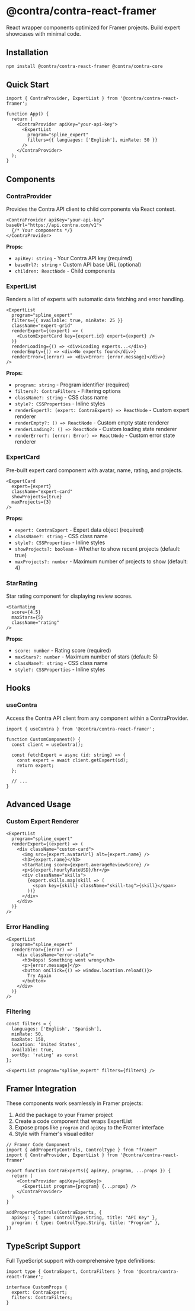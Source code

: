 # @contra/contra-react-framer

React wrapper components optimized for Framer projects. Build expert showcases with minimal code.

## Installation

```bash
npm install @contra/contra-react-framer @contra/contra-core
```

## Quick Start

```tsx
import { ContraProvider, ExpertList } from '@contra/contra-react-framer';

function App() {
  return (
    <ContraProvider apiKey="your-api-key">
      <ExpertList 
        program="spline_expert"
        filters={{ languages: ['English'], minRate: 50 }}
      />
    </ContraProvider>
  );
}
```

## Components

### ContraProvider

Provides the Contra API client to child components via React context.

```tsx
<ContraProvider apiKey="your-api-key" baseUrl="https://api.contra.com/v1">
  {/* Your components */}
</ContraProvider>
```

**Props:**
- `apiKey: string` - Your Contra API key (required)
- `baseUrl?: string` - Custom API base URL (optional)
- `children: ReactNode` - Child components

### ExpertList

Renders a list of experts with automatic data fetching and error handling.

```tsx
<ExpertList 
  program="spline_expert"
  filters={{ available: true, minRate: 25 }}
  className="expert-grid"
  renderExpert={(expert) => (
    <CustomExpertCard key={expert.id} expert={expert} />
  )}
  renderLoading={() => <div>Loading experts...</div>}
  renderEmpty={() => <div>No experts found</div>}
  renderError={(error) => <div>Error: {error.message}</div>}
/>
```

**Props:**
- `program: string` - Program identifier (required)
- `filters?: ContraFilters` - Filtering options
- `className?: string` - CSS class name
- `style?: CSSProperties` - Inline styles
- `renderExpert?: (expert: ContraExpert) => ReactNode` - Custom expert renderer
- `renderEmpty?: () => ReactNode` - Custom empty state renderer
- `renderLoading?: () => ReactNode` - Custom loading state renderer
- `renderError?: (error: Error) => ReactNode` - Custom error state renderer

### ExpertCard

Pre-built expert card component with avatar, name, rating, and projects.

```tsx
<ExpertCard 
  expert={expert}
  className="expert-card"
  showProjects={true}
  maxProjects={3}
/>
```

**Props:**
- `expert: ContraExpert` - Expert data object (required)
- `className?: string` - CSS class name
- `style?: CSSProperties` - Inline styles
- `showProjects?: boolean` - Whether to show recent projects (default: true)
- `maxProjects?: number` - Maximum number of projects to show (default: 4)

### StarRating

Star rating component for displaying review scores.

```tsx
<StarRating 
  score={4.5}
  maxStars={5}
  className="rating"
/>
```

**Props:**
- `score: number` - Rating score (required)
- `maxStars?: number` - Maximum number of stars (default: 5)
- `className?: string` - CSS class name
- `style?: CSSProperties` - Inline styles

## Hooks

### useContra

Access the Contra API client from any component within a ContraProvider.

```tsx
import { useContra } from '@contra/contra-react-framer';

function CustomComponent() {
  const client = useContra();
  
  const fetchExpert = async (id: string) => {
    const expert = await client.getExpert(id);
    return expert;
  };
  
  // ...
}
```

## Advanced Usage

### Custom Expert Renderer

```tsx
<ExpertList 
  program="spline_expert"
  renderExpert={(expert) => (
    <div className="custom-card">
      <img src={expert.avatarUrl} alt={expert.name} />
      <h3>{expert.name}</h3>
      <StarRating score={expert.averageReviewScore} />
      <p>${expert.hourlyRateUSD}/hr</p>
      <div className="skills">
        {expert.skills.map(skill => (
          <span key={skill} className="skill-tag">{skill}</span>
        ))}
      </div>
    </div>
  )}
/>
```

### Error Handling

```tsx
<ExpertList 
  program="spline_expert"
  renderError={(error) => (
    <div className="error-state">
      <h3>Oops! Something went wrong</h3>
      <p>{error.message}</p>
      <button onClick={() => window.location.reload()}>
        Try Again
      </button>
    </div>
  )}
/>
```

### Filtering

```tsx
const filters = {
  languages: ['English', 'Spanish'],
  minRate: 50,
  maxRate: 150,
  location: 'United States',
  available: true,
  sortBy: 'rating' as const
};

<ExpertList program="spline_expert" filters={filters} />
```

## Framer Integration

These components work seamlessly in Framer projects:

1. Add the package to your Framer project
2. Create a code component that wraps ExpertList
3. Expose props like `program` and `apiKey` to the Framer interface
4. Style with Framer's visual editor

```tsx
// Framer Code Component
import { addPropertyControls, ControlType } from "framer"
import { ContraProvider, ExpertList } from '@contra/contra-react-framer'

export function ContraExperts({ apiKey, program, ...props }) {
  return (
    <ContraProvider apiKey={apiKey}>
      <ExpertList program={program} {...props} />
    </ContraProvider>
  )
}

addPropertyControls(ContraExperts, {
  apiKey: { type: ControlType.String, title: "API Key" },
  program: { type: ControlType.String, title: "Program" },
})
```

## TypeScript Support

Full TypeScript support with comprehensive type definitions:

```tsx
import type { ContraExpert, ContraFilters } from '@contra/contra-react-framer';

interface CustomProps {
  expert: ContraExpert;
  filters: ContraFilters;
}
``` 